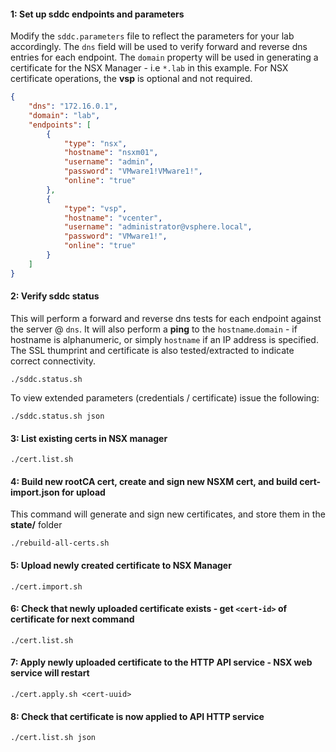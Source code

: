 #### 1: Set up sddc endpoints and parameters
Modify the `sddc.parameters` file to reflect the parameters for your lab accordingly.
The `dns` field will be used to verify forward and reverse dns entries for each endpoint.
The `domain` property will be used in generating a certificate for the NSX Manager - i.e `*.lab` in this example.
For NSX certificate operations, the **vsp** is optional and not required.
```json
{
	"dns": "172.16.0.1",
	"domain": "lab",
	"endpoints": [
		{
			"type": "nsx",
			"hostname": "nsxm01",
			"username": "admin",
			"password": "VMware1!VMware1!",
			"online": "true"
		},
		{
			"type": "vsp",
			"hostname": "vcenter",
			"username": "administrator@vsphere.local",
			"password": "VMware1!",
			"online": "true"
		}
	]
}
```

#### 2: Verify sddc status
This will perform a forward and reverse dns tests for each endpoint against the server @ `dns`.
It will also perform a **ping** to the `hostname`.`domain` - if hostname is alphanumeric, or simply `hostname` if an IP address is specified.
The SSL thumprint and certificate is also tested/extracted to indicate correct connectivity.
```
./sddc.status.sh
```
To view extended parameters (credentials / certificate) issue the following:
```
./sddc.status.sh json
```

#### 3: List existing certs in NSX manager
```
./cert.list.sh
```

#### 4: Build new rootCA cert, create and sign new NSXM cert, and build cert-import.json for upload
This command will generate and sign new certificates, and store them in the **state/** folder
```
./rebuild-all-certs.sh
```

#### 5: Upload newly created certificate to NSX Manager
```
./cert.import.sh
```

#### 6: Check that newly uploaded certificate exists - get `<cert-id>` of certificate for next command
```
./cert.list.sh
```

#### 7: Apply newly uploaded certificate to the HTTP API service - NSX web service will restart
```
./cert.apply.sh <cert-uuid>
```

#### 8: Check that certificate is now applied to API HTTP service
```
./cert.list.sh json
```
